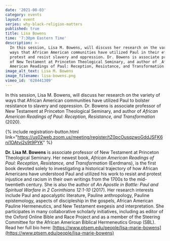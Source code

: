 ```yaml
---
date: '2021-08-03'
category: events
layout: event
series: why-black-religion-matters
published: true
title: Lisa Bowens
time: '7:30pm Eastern Time'
description: >-
  In this session, Lisa M. Bowens, will discuss her research on the variety of
  ways that African American communities have utilized Paul in their efforts to
  protest and resist slavery and oppression. Dr. Bowens is associate professor
  of New Testament at Princeton Theological Seminary, and author of _African
  American Readings of Paul: Reception, Resistance, and Transformation._
image_alt_text: Lisa M. Bowens
image_filename: lisa-bowens.png
vimeo_id: '628441309'
---
```

In this session, Lisa M. Bowens, will discuss her research on the variety of ways that African American communities have utilized Paul to bolster resistance to slavery and oppression. Dr. Bowens is associate professor of New Testament at Princeton Theological Seminary, and author of _African American Readings of Paul: Reception, Resistance, and Transformation_ (2020).

{% include registration-button.html link="https://us02web.zoom.us/meeting/register/tZ0pcOusqzwoGddJSFK6ni1OAtvj2s9t9PYK" %}

**Dr. Lisa M. Bowens** is associate professor of New Testament at Princeton Theological Seminary. Her newest book, _African American Readings of Paul: Reception, Resistance, and Transformation_ (Eerdmans), is the first book devoted solely to investigating a historical trajectory of how African Americans have understood Paul and utilized his work to resist and protest injustice and racism in their own writings from the 1700s to the mid-twentieth century. She is also the author of _An Apostle in Battle: Paul and Spiritual Warfare in 2 Corinthians 12:1-10_ (2017). Her research interests include Paul and apocalyptic literature, Pauline anthropology, Pauline epistemology, aspects of discipleship in the gospels, African American Pauline Hermeneutics, and New Testament exegesis and interpretation. She participates in many collaborative scholarly initiatives, including as editor of the Oxford Online Bible and Race Project and as a member of the Steering Committee for the African American Biblical Hermeneutics Group (SBL). Read her full bio here: [https://www.ptsem.edu/people/lisa-marie-bowens](https://www.ptsem.edu/people/lisa-marie-bowens)
